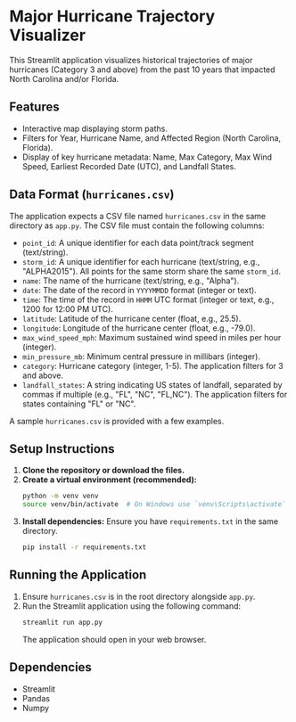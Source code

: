 # Major Hurricane Trajectory Visualizer

This Streamlit application visualizes historical trajectories of major hurricanes (Category 3 and above) from the past 10 years that impacted North Carolina and/or Florida.

## Features

*   Interactive map displaying storm paths.
*   Filters for Year, Hurricane Name, and Affected Region (North Carolina, Florida).
*   Display of key hurricane metadata: Name, Max Category, Max Wind Speed, Earliest Recorded Date (UTC), and Landfall States.

## Data Format (`hurricanes.csv`)

The application expects a CSV file named `hurricanes.csv` in the same directory as `app.py`. The CSV file must contain the following columns:

*   `point_id`: A unique identifier for each data point/track segment (text/string).
*   `storm_id`: A unique identifier for each hurricane (text/string, e.g., "ALPHA2015"). All points for the same storm share the same `storm_id`.
*   `name`: The name of the hurricane (text/string, e.g., "Alpha").
*   `date`: The date of the record in `YYYYMMDD` format (integer or text).
*   `time`: The time of the record in `HHMM` UTC format (integer or text, e.g., 1200 for 12:00 PM UTC).
*   `latitude`: Latitude of the hurricane center (float, e.g., 25.5).
*   `longitude`: Longitude of the hurricane center (float, e.g., -79.0).
*   `max_wind_speed_mph`: Maximum sustained wind speed in miles per hour (integer).
*   `min_pressure_mb`: Minimum central pressure in millibars (integer).
*   `category`: Hurricane category (integer, 1-5). The application filters for 3 and above.
*   `landfall_states`: A string indicating US states of landfall, separated by commas if multiple (e.g., "FL", "NC", "FL,NC"). The application filters for states containing "FL" or "NC".

A sample `hurricanes.csv` is provided with a few examples.

## Setup Instructions

1.  **Clone the repository or download the files.**
2.  **Create a virtual environment (recommended):**
    ```bash
    python -m venv venv
    source venv/bin/activate  # On Windows use `venv\Scripts\activate`
    ```
3.  **Install dependencies:**
    Ensure you have `requirements.txt` in the same directory.
    ```bash
    pip install -r requirements.txt
    ```

## Running the Application

1.  Ensure `hurricanes.csv` is in the root directory alongside `app.py`.
2.  Run the Streamlit application using the following command:
    ```bash
    streamlit run app.py
    ```
    The application should open in your web browser.

## Dependencies

*   Streamlit
*   Pandas
*   Numpy
